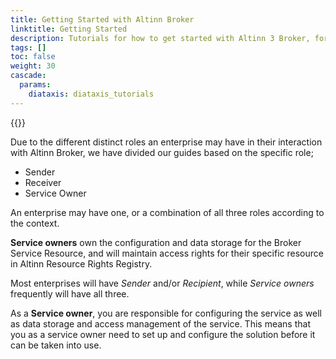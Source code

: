 ```yaml
---
title: Getting Started with Altinn Broker
linktitle: Getting Started
description: Tutorials for how to get started with Altinn 3 Broker, for service owners, senders and recipients.
tags: []
toc: false
weight: 30
cascade:
  params:
    diataxis: diataxis_tutorials
---
```


{{<children />}}

Due to the different distinct roles an enterprise may have in their interaction with Altinn Broker, we have divided our guides based on the specific role;

- Sender
- Receiver
- Service Owner

An enterprise may have one, or a combination of all three roles according to the context.

**Service owners** own the configuration and data storage for the Broker Service Resource, and will maintain access rights for their specific resource in Altinn Resource Rights Registry.

Most enterprises will have *Sender* and/or *Recipient*, while *Service owners* frequently will have all three.

As a **Service owner**, you are responsible for configuring the service as well as data storage and access management of the service. This means that you as a service owner need to set up and configure the solution before it can be taken into use.

